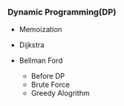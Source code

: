 ### Dynamic Programming(DP)

- Memoization
- Dijkstra
- Bellman Ford

    * Before DP 
    - Brute Force
    - Greedy Alogrithm 

